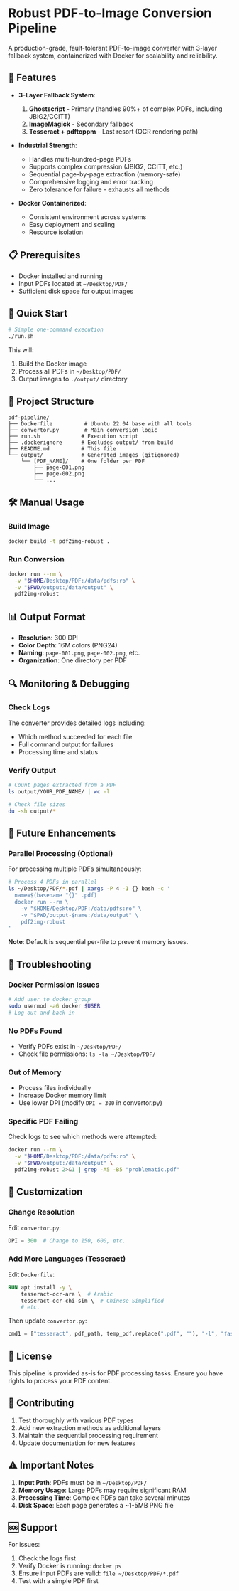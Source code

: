# Robust PDF-to-Image Conversion Pipeline

A production-grade, fault-tolerant PDF-to-image converter with 3-layer fallback system, containerized with Docker for scalability and reliability.

## 🎯 Features

- **3-Layer Fallback System**:
  1. **Ghostscript** - Primary (handles 90%+ of complex PDFs, including JBIG2/CCITT)
  2. **ImageMagick** - Secondary fallback
  3. **Tesseract + pdftoppm** - Last resort (OCR rendering path)

- **Industrial Strength**:
  - Handles multi-hundred-page PDFs
  - Supports complex compression (JBIG2, CCITT, etc.)
  - Sequential page-by-page extraction (memory-safe)
  - Comprehensive logging and error tracking
  - Zero tolerance for failure - exhausts all methods

- **Docker Containerized**:
  - Consistent environment across systems
  - Easy deployment and scaling
  - Resource isolation

## 📋 Prerequisites

- Docker installed and running
- Input PDFs located at `~/Desktop/PDF/`
- Sufficient disk space for output images

## 🚀 Quick Start

```bash
# Simple one-command execution
./run.sh
```

This will:
1. Build the Docker image
2. Process all PDFs in `~/Desktop/PDF/`
3. Output images to `./output/` directory

## 📁 Project Structure

```
pdf-pipeline/
├── Dockerfile          # Ubuntu 22.04 base with all tools
├── convertor.py        # Main conversion logic
├── run.sh             # Execution script
├── .dockerignore      # Excludes output/ from build
├── README.md          # This file
└── output/            # Generated images (gitignored)
    └── [PDF_NAME]/    # One folder per PDF
        ├── page-001.png
        ├── page-002.png
        └── ...
```

## 🛠️ Manual Usage

### Build Image
```bash
docker build -t pdf2img-robust .
```

### Run Conversion
```bash
docker run --rm \
  -v "$HOME/Desktop/PDF:/data/pdfs:ro" \
  -v "$PWD/output:/data/output" \
  pdf2img-robust
```

## 📊 Output Format

- **Resolution**: 300 DPI
- **Color Depth**: 16M colors (PNG24)
- **Naming**: `page-001.png`, `page-002.png`, etc.
- **Organization**: One directory per PDF

## 🔍 Monitoring & Debugging

### Check Logs
The converter provides detailed logs including:
- Which method succeeded for each file
- Full command output for failures
- Processing time and status

### Verify Output
```bash
# Count pages extracted from a PDF
ls output/YOUR_PDF_NAME/ | wc -l

# Check file sizes
du -sh output/*
```

## 🔄 Future Enhancements

### Parallel Processing (Optional)
For processing multiple PDFs simultaneously:

```bash
# Process 4 PDFs in parallel
ls ~/Desktop/PDF/*.pdf | xargs -P 4 -I {} bash -c '
  name=$(basename "{}" .pdf)
  docker run --rm \
    -v "$HOME/Desktop/PDF:/data/pdfs:ro" \
    -v "$PWD/output-$name:/data/output" \
    pdf2img-robust
'
```

**Note**: Default is sequential per-file to prevent memory issues.

## 🐛 Troubleshooting

### Docker Permission Issues
```bash
# Add user to docker group
sudo usermod -aG docker $USER
# Log out and back in
```

### No PDFs Found
- Verify PDFs exist in `~/Desktop/PDF/`
- Check file permissions: `ls -la ~/Desktop/PDF/`

### Out of Memory
- Process files individually
- Increase Docker memory limit
- Use lower DPI (modify `DPI = 300` in convertor.py)

### Specific PDF Failing
Check logs to see which methods were attempted:
```bash
docker run --rm \
  -v "$HOME/Desktop/PDF:/data/pdfs:ro" \
  -v "$PWD/output:/data/output" \
  pdf2img-robust 2>&1 | grep -A5 -B5 "problematic.pdf"
```

## 🔧 Customization

### Change Resolution
Edit `convertor.py`:
```python
DPI = 300  # Change to 150, 600, etc.
```

### Add More Languages (Tesseract)
Edit `Dockerfile`:
```dockerfile
RUN apt install -y \
    tesseract-ocr-ara \  # Arabic
    tesseract-ocr-chi-sim \  # Chinese Simplified
    # etc.
```

Then update `convertor.py`:
```python
cmd1 = ["tesseract", pdf_path, temp_pdf.replace(".pdf", ""), "-l", "fas+eng+ara", "pdf"]
```

## 📄 License

This pipeline is provided as-is for PDF processing tasks. Ensure you have rights to process your PDF content.

## 🤝 Contributing

1. Test thoroughly with various PDF types
2. Add new extraction methods as additional layers
3. Maintain the sequential processing requirement
4. Update documentation for new features

## ⚠️ Important Notes

1. **Input Path**: PDFs must be in `~/Desktop/PDF/`
2. **Memory Usage**: Large PDFs may require significant RAM
3. **Processing Time**: Complex PDFs can take several minutes
4. **Disk Space**: Each page generates a ~1-5MB PNG file

## 🆘 Support

For issues:
1. Check the logs first
2. Verify Docker is running: `docker ps`
3. Ensure input PDFs are valid: `file ~/Desktop/PDF/*.pdf`
4. Test with a simple PDF first
